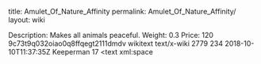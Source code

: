 title: Amulet_Of_Nature_Affinity
permalink: Amulet_Of_Nature_Affinity/
layout: wiki



 Description: Makes all animals peaceful.
 Weight: 0.3
 Price: 120</text>
      <sha1>9c73t9q032oiao0q8ffqegt2111dmdv</sha1>
      <model>wikitext</model>
      <format>text/x-wiki</format>
    </revision>
    <revision>
      <id>2779</id>
      <parentid>234</parentid>
      <timestamp>2018-10-10T11:37:35Z</timestamp>
      <contributor>
        <username>Keeperman</username>
        <id>17</id>
      </contributor>
      <minor/>
      <text xml:space